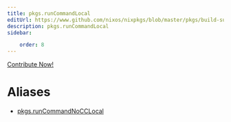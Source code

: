 ```yaml
---
title: pkgs.runCommandLocal
editUrl: https://www.github.com/nixos/nixpkgs/blob/master/pkgs/build-support/trivial-builders/default.nix#L44C21
description: pkgs.runCommandLocal
sidebar:

    order: 8
---
```


<a href="https://www.github.com/nixos/nixpkgs/blob/master/pkgs/build-support/trivial-builders/default.nix#L44C21">Contribute Now!</a>


# Aliases

- [pkgs.runCommandNoCCLocal](/reference/pkgsrunCommandNoCCLocal)


